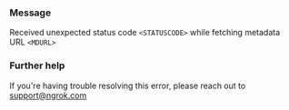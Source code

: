 
### Message
Received unexpected status code <code>&lt;STATUSCODE&gt;</code> while fetching metadata URL <code>&lt;MDURL&gt;</code>

### Further help
If you're having trouble resolving this error, please reach out to [support@ngrok.com](mailto:support@ngrok.com?subject=Help%20with%20ERR_NGROK_1684)


